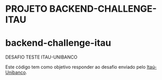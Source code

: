 # PROJETO BACKEND-CHALLENGE-ITAU

# backend-challenge-itau

DESAFIO TESTE ITAU-UNIBANCO

Este código tem como objetivo responder ao desafio enviado pelo [Itaú-Unibanco](https://github.com/itidigital/backend-challenge).


